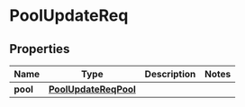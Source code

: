 # PoolUpdateReq

## Properties
Name | Type | Description | Notes
------------ | ------------- | ------------- | -------------
**pool** | [**PoolUpdateReqPool**](PoolUpdateReqPool.md) |  | 
